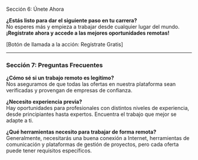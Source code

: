 Sección 6: Únete Ahora

**¿Estás listo para dar el siguiente paso en tu carrera?**  
No esperes más y empieza a trabajar desde cualquier lugar del mundo.  
**¡Regístrate ahora y accede a las mejores oportunidades remotas!**

[Botón de llamada a la acción: Regístrate Gratis]

---

### Sección 7: Preguntas Frecuentes

**¿Cómo sé si un trabajo remoto es legítimo?**  
Nos aseguramos de que todas las ofertas en nuestra plataforma sean verificadas y provengan de empresas de confianza.

**¿Necesito experiencia previa?**  
Hay oportunidades para profesionales con distintos niveles de experiencia, desde principiantes hasta expertos. Encuentra el trabajo que mejor se adapte a ti.

**¿Qué herramientas necesito para trabajar de forma remota?**  
Generalmente, necesitarás una buena conexión a Internet, herramientas de comunicación y plataformas de gestión de proyectos, pero cada oferta puede tener requisitos específicos.